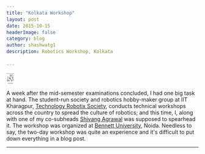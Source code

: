 ```yaml
---
title: "Kolkata Workshop"
layout: post
date: 2015-10-15 
headerImage: false
category: blog
author: shashwatg1
description: Robotics Workshop, Kolkata

---
```

<img src="/assets/images/posts/interngs/businessplans.jpg" align="middle" width="20" height="30">

A week after the mid-semester examinations concluded, I had one big task at hand. The  student-run society and robotics hobby-maker group at IIT Kharagpur, [Technology Robotix Society](http://robotix.in), conducts technical workshops across the country to spread the culture of robotics; and this time, I, along with one of my co-subheads [Shivang Agrawal](http://www.shivangagrawal.in/) was supposed to spearhead it. The workshop was organized at [Bennett University](http://www.bennett.edu.in/), Noida. Needless to say, the two-day workshop was quite an experience and it's difficult to put down everything in a blog post.

---